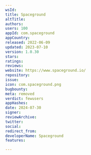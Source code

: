 ```yaml
---
wsId: 
title: Spaceground
altTitle: 
authors: 
users: 100
appId: com.spaceground
appCountry: 
released: 2022-06-09
updated: 2023-07-10
version: 1.0.30
stars: 
ratings: 
reviews: 
website: https://www.spaceground.io/
repository: 
issue: 
icon: com.spaceground.png
bugbounty: 
meta: removed
verdict: fewusers
appHashes: 
date: 2024-07-30
signer: 
reviewArchive: 
twitter: 
social: 
redirect_from: 
developerName: Spaceground
features: 

---
```


